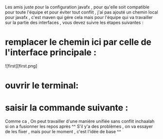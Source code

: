 Les amis juste pour la configuration javafx , pour qu'elle soit compatible pour toute l'équipe et pour éviter tout conflit , j'ai pas ajouté un chemin local pour javafx , c'est maven qui gére cela
mais pour l'équipe qui va travailler sur la partie des interfaces , vous devez suivre les étapes suivantes : 

# remplacer le chemin ici par celle de l'interface principale :
![first][first.png]

# ouvrir le terminal: 

# saisir la commande suivante :


Comme ca , On peut travailler d'une manière unifiée sans conflit inchaalah si on a fusionner les repos après ^^ 
S'il y'a des problèmes , on va essayer de les fixer , mais pour le moment , c'est l'idée de base ^^
